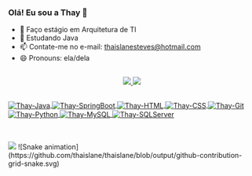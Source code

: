 ### Olá! Eu sou a Thay 👋

- 🔭 Faço estágio em Arquitetura de TI
- 🌱 Estudando Java
- 📫 Contate-me no e-mail: thaislanesteves@hotmail.com
- 😄 Pronouns: ela/dela

##
<div align="center">
 <a href="https://github.com/thaislane", >
 <img height="180em" src="https://github-readme-stats.vercel.app/api?username=thaislane&show_icons=true&theme=jolly&include_all_commits=true&count_private=true"/>
 <img height="180em" src="https://github-readme-stats.vercel.app/api/top-langs/?username=thaislane&layout=compact&langs_count=7&theme=synthwave"/>
</div>

##

<div>
 <img align="center" alt="Thay-Java" height="30" width="40" src="https://cdn.jsdelivr.net/gh/devicons/devicon/icons/java/java-original.svg">
 <img align="center" alt="Thay-SpringBoot" height="30" width="40" src="https://cdn.jsdelivr.net/gh/devicons/devicon/icons/spring/spring-original.svg">
 <img align="center" alt="Thay-HTML" height="30" width="40" src="https://cdn.jsdelivr.net/gh/devicons/devicon/icons/html5/html5-original.svg">
 <img align="center" alt="Thay-CSS" height="30" width="40" src="https://cdn.jsdelivr.net/gh/devicons/devicon/icons/css3/css3-original.svg">
 <img align="center" alt="Thay-Git" height="30" width="40" src="https://cdn.jsdelivr.net/gh/devicons/devicon/icons/git/git-original.svg">
 <img align="center" alt="Thay-Python" height="30" width="40" src="https://cdn.jsdelivr.net/gh/devicons/devicon/icons/python/python-original.svg">
 <img align="center" alt="Thay-MySQL" height="30" width="40" src="https://cdn.jsdelivr.net/gh/devicons/devicon/icons/mysql/mysql-plain.svg">
 <img align="center" alt="Thay-SQLServer" height="30" width="40" src="https://cdn.jsdelivr.net/gh/devicons/devicon/icons/microsoftsqlserver/microsoftsqlserver-plain.svg">
 
</div>

##

<div style="display: inline_block"> <br>
<a href="https://www.linkedin.com/in/thaislane-nepomuceno-4194744b/" target="_blank"><img src="https://img.shields.io/badge/-LinkedIn-%230077B5?style=for-the-badge&logo=linkedin&logoColor=white" target="_blank"></a> 
 ![Snake animation](https://github.com/thaislane/thaislane/blob/output/github-contribution-grid-snake.svg)
 
</div>
